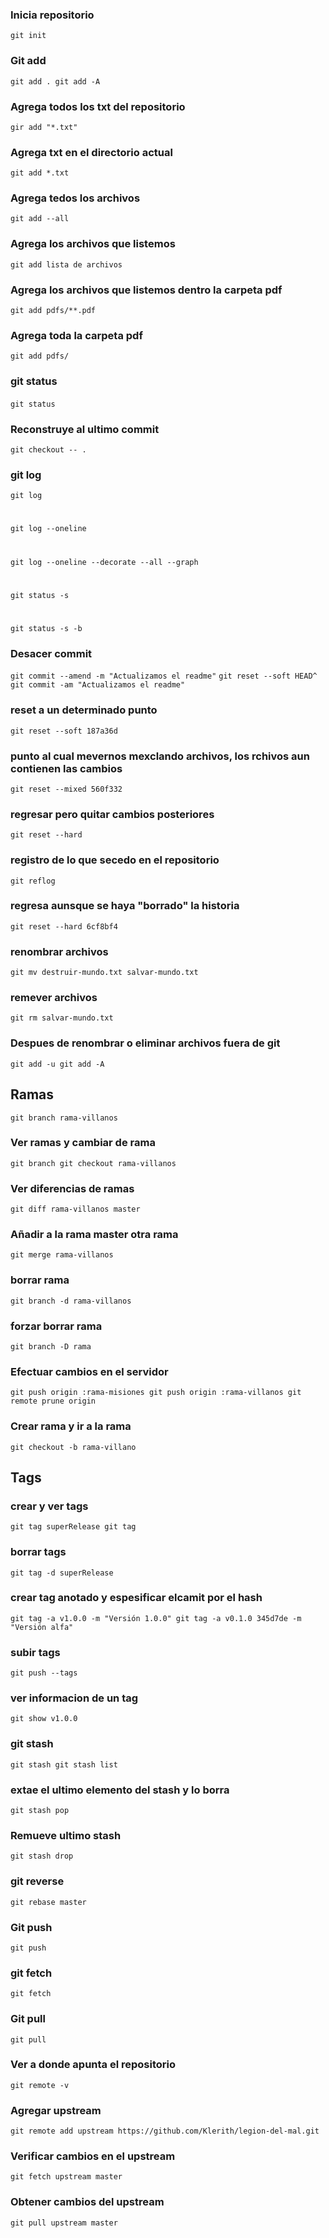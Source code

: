 ### Inicia repositorio
``
git init
``
### Git add
``
git add .
git add -A
``
### Agrega todos los txt del repositorio
``
gir add "*.txt"
``
### Agrega txt en el directorio actual
``
git add *.txt
``
### Agrega tedos los archivos
``
git add --all
``
### Agrega los archivos que listemos
``
git add lista de archivos
``
### Agrega los archivos que listemos dentro la carpeta pdf
``
git add pdfs/**.pdf
``
### Agrega toda la carpeta pdf
``
git add pdfs/
``
### git status
``
git status
``
``
``
### Reconstruye al ultimo commit
``
git checkout -- .
``
### git log
``
git log
``
# 
``
git log --oneline 
``
#
``
git log --oneline --decorate --all --graph
``
#
``
git status -s
``
#
``
git status -s -b
``
### Desacer commit
``
git commit --amend -m "Actualizamos el readme"
``
``
git reset --soft HEAD^
``
``
git commit -am "Actualizamos el readme"
``

### reset a un determinado punto
``
git reset --soft 187a36d
``
### punto al cual mevernos mexclando archivos, los rchivos aun contienen las cambios
``
git reset --mixed 560f332 
``
### regresar pero quitar cambios posteriores
``
git reset --hard
``
### registro de lo que secedo en el repositorio
``
git reflog
``
### regresa aunsque se haya "borrado" la historia
``
git reset --hard 6cf8bf4
``
### renombrar archivos
``
git mv destruir-mundo.txt salvar-mundo.txt
``
### remever archivos
``
git rm salvar-mundo.txt
``
### Despues de renombrar o eliminar archivos fuera de git
``
git add -u
git add -A
``
## Ramas
``
git branch rama-villanos
``
### Ver ramas y cambiar de rama
``
git branch
git checkout rama-villanos
``
### Ver diferencias de ramas
``
git diff rama-villanos master 
``
### Añadir a la rama master otra rama
``
git merge rama-villanos
``
### borrar rama
``
git branch -d rama-villanos
``
### forzar borrar rama
``
git branch -D rama
``
### Efectuar cambios en el servidor
``
git push origin :rama-misiones
git push origin :rama-villanos
git remote prune origin
``
### Crear rama y ir a la rama
``
git checkout -b rama-villano
``
## Tags
### crear y ver tags 
``
git tag superRelease
git tag
``
### borrar tags
``
git tag -d superRelease
``
### crear tag anotado y espesificar elcamit por el hash
``
git tag -a v1.0.0 -m "Versión 1.0.0"
git tag -a v0.1.0 345d7de -m "Versión alfa"
``
### subir tags
``
git push --tags 
``
### ver informacion de un tag
``
git show v1.0.0
``
### git stash
``
git stash
git stash list
``
### extae el ultimo elemento del stash y lo borra
``
git stash pop
``
### Remueve ultimo stash
``
git stash drop
``
### git reverse
``
git rebase master
``
### Git push
``
git push
``
### git fetch
``
git fetch
``
### Git pull
``
git pull
``
### Ver a donde apunta el repositorio
``
git remote -v
``
### Agregar upstream
``
git remote add upstream https://github.com/Klerith/legion-del-mal.git
``
### Verificar cambios en el upstream
``
git fetch upstream master
``
### Obtener cambios del upstream
``
git pull upstream master
``
